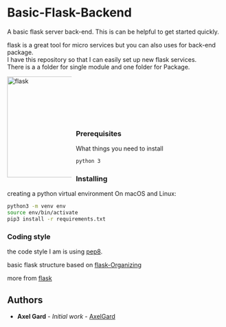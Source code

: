 # Basic-Flask-Backend

A basic flask server back-end.
This is can be helpful to get started quickly.

flask is a great tool for micro services but you can also uses for back-end package. <br >
I have this repository so that I can easily set up new flask services. <br >
There is a a folder for single module and one folder for Package.

<div style="width:150px; height:100px">
<img src="https://upload.wikimedia.org/wikipedia/commons/thumb/3/3c/Flask_logo.svg/1200px-Flask_logo.svg.png"
     width="600" height="235" alt="flask"
     style="float: left; margin-right: 10px;" />
</div>

### Prerequisites

What things you need to install

```bash
python 3
```

### Installing
creating a python virtual environment
On macOS and Linux:

```bash
python3 -m venv env
source env/bin/activate
pip3 install -r requirements.txt
```

### Coding style

the code style I am is using [pep8](https://pep8.org/).

basic flask structure based on [flask-Organizing](https://exploreflask.com/en/latest/organizing.html)

more from [flask](https://flask.palletsprojects.com)


## Authors

* **Axel Gard** - *Initial work* - [AxelGard](https://github.com/AxelGard)
